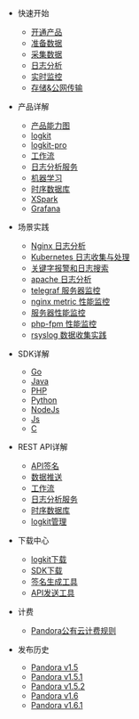 - 快速开始
  - [开通产品](ready.md)
  - [准备数据](prepare_the_data.md)
  - [采集数据](data_collection.md)
  - [日志分析](data_analysis.md)
  - [实时监控](data_monitor.md)
  - [存储&公网传输](data_save.md)
  
- 产品详解
  - [产品能力图](architecture.md)
  - [logkit](logkit.md)
  - [logkit-pro](logkit-pro.md)
  - [工作流](workflow.md)
  - [日志分析服务](logdb.md)
  - [机器学习](machineLearning.md)
  - [时序数据库](tsdb.md)
  - [XSpark](xspark.md)
  - [Grafana](grafana.md)

- 场景实践
  - [Nginx 日志分析](nginx.md)
  - [Kubernetes 日志收集与处理](k8s.md)
  - [关键字报警和日志搜索](keywordalert.md)
  - [apache 日志分析](apachelog.md)
  - [telegraf 服务器监控](monitoring.md)
  - [nginx metric 性能监控](nginxMetric.md)
  - [服务器性能监控](metrics.md)
  - [php-fpm 性能监控](phpfpm.md)
  - [rsyslog 数据收集实践](rsyslog.md)

- SDK详解
  - [Go](go_sdk.md)
  - [Java](java_sdk.md)
  - [PHP](php_sdk.md)
  - [Python](python_sdk.md)
  - [NodeJs](nodejs_sdk.md)
  - [Js](js_sdk.md)
  - [C](c_sdk.md)

- REST API详解
  - [API签名](ak.md)
  - [数据推送](push_data_api.md)
  - [工作流](workflow_api.md)
  - [日志分析服务](logdb_api.md)
  - [时序数据库](tsdb_api.md)
  - [logkit管理](logkit_api.md)

- 下载中心
  - [logkit下载](download_logkit.md) 
  - [SDK下载](download_sdk.md)
  - [签名生成工具](akutil.md)
  - [API发送工具](httpie.md)

- 计费
  - [Pandora公有云计费规则](money.md)

- 发布历史
  - [Pandora v1.5](releases/logdb-2018-04-18.md)
  - [Pandora v1.5.1](releases/logdb-2018-05-18.md)
  - [Pandora v1.5.2](releases/logdb-2018-06-04.md)
  - [Pandora v1.6](releases/logdb-2018-06-21.md)
  - [Pandora v1.6.1](releases/logdb-2018-07-06.md)
